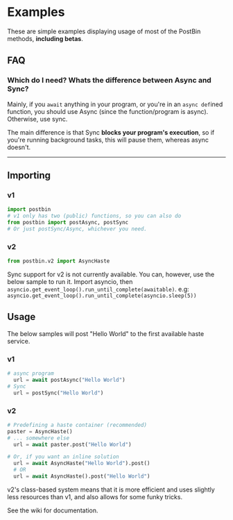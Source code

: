 # Examples
These are simple examples displaying usage of most of the PostBin methods, **including betas**.

## FAQ
### Which do I need? Whats the difference between Async and Sync?
Mainly, if you `await` anything in your program, or you're in an `async def`ined function, you should use Async (since the function/program is async). Otherwise, use sync.

The main difference is that Sync **blocks your program's execution**, so if you're running background tasks, this will pause them, whereas async doesn't.

------------

## Importing
### v1
```python
import postbin
# v1 only has two (public) functions, so you can also do 
from postbin import postAsync, postSync
# Or just postSync/Async, whichever you need.
```

### v2
```python
from postbin.v2 import AsyncHaste
```
Sync support for v2 is not currently available.
You can, however, use the below sample to run it. Import asyncio, then `asyncio.get_event_loop().run_until_complete(awaitable)`. e.g: `asyncio.get_event_loop().run_until_complete(asyncio.sleep(5))`

## Usage
The below samples will post "Hello World" to the first available haste service.
### v1
```python
# async program
  url = await postAsync("Hello World")
# Sync
  url = postSync("Hello World")
```

### v2
```python
# Predefining a haste container (recommended)
paster = AsyncHaste()
# ... somewhere else
  url = await paster.post("Hello World")

# Or, if you want an inline solution
  url = await AsyncHaste("Hello World").post()
  # OR
  url = await AsyncHaste().post("Hello World")
```
v2's class-based system means that it is more efficient and uses slightly less resources than v1, and also allows for some funky tricks.

See the wiki for documentation.
